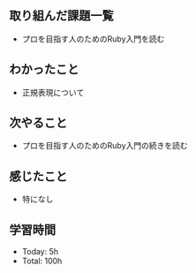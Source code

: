 ## 取り組んだ課題一覧
- プロを目指す人のためのRuby入門を読む
## わかったこと
- 正規表現について
## 次やること
- プロを目指す人のためのRuby入門の続きを読む
## 感じたこと
- 特になし
## 学習時間
- Today: 5h
- Total: 100h